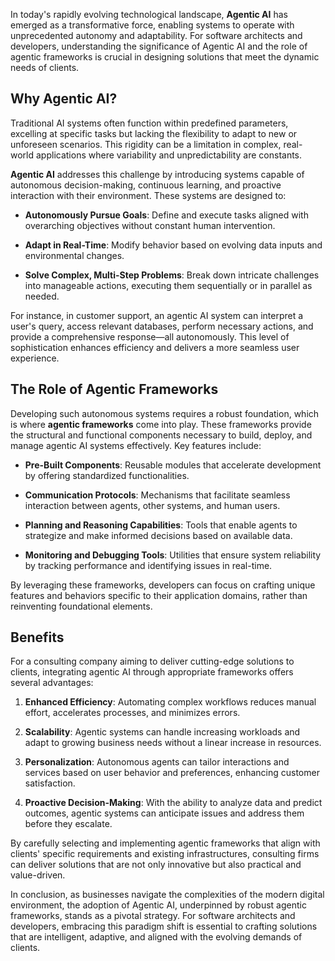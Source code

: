 In today's rapidly evolving technological landscape, **Agentic AI** has emerged as a transformative force, enabling systems to operate with unprecedented autonomy and adaptability. For software architects and developers, understanding the significance of Agentic AI and the role of agentic frameworks is crucial in designing solutions that meet the dynamic needs of clients.

## Why Agentic AI?

Traditional AI systems often function within predefined parameters, excelling at specific tasks but lacking the flexibility to adapt to new or unforeseen scenarios. This rigidity can be a limitation in complex, real-world applications where variability and unpredictability are constants.

**Agentic AI** addresses this challenge by introducing systems capable of autonomous decision-making, continuous learning, and proactive interaction with their environment. These systems are designed to:

- **Autonomously Pursue Goals**: Define and execute tasks aligned with overarching objectives without constant human intervention.

- **Adapt in Real-Time**: Modify behavior based on evolving data inputs and environmental changes.

- **Solve Complex, Multi-Step Problems**: Break down intricate challenges into manageable actions, executing them sequentially or in parallel as needed.

For instance, in customer support, an agentic AI system can interpret a user's query, access relevant databases, perform necessary actions, and provide a comprehensive response—all autonomously. This level of sophistication enhances efficiency and delivers a more seamless user experience.

## The Role of Agentic Frameworks

Developing such autonomous systems requires a robust foundation, which is where **agentic frameworks** come into play. These frameworks provide the structural and functional components necessary to build, deploy, and manage agentic AI systems effectively. Key features include:

- **Pre-Built Components**: Reusable modules that accelerate development by offering standardized functionalities.

- **Communication Protocols**: Mechanisms that facilitate seamless interaction between agents, other systems, and human users.

- **Planning and Reasoning Capabilities**: Tools that enable agents to strategize and make informed decisions based on available data.

- **Monitoring and Debugging Tools**: Utilities that ensure system reliability by tracking performance and identifying issues in real-time.

By leveraging these frameworks, developers can focus on crafting unique features and behaviors specific to their application domains, rather than reinventing foundational elements.

## Benefits

For a consulting company aiming to deliver cutting-edge solutions to clients, integrating agentic AI through appropriate frameworks offers several advantages:

1. **Enhanced Efficiency**: Automating complex workflows reduces manual effort, accelerates processes, and minimizes errors.

2. **Scalability**: Agentic systems can handle increasing workloads and adapt to growing business needs without a linear increase in resources.

3. **Personalization**: Autonomous agents can tailor interactions and services based on user behavior and preferences, enhancing customer satisfaction.

4. **Proactive Decision-Making**: With the ability to analyze data and predict outcomes, agentic systems can anticipate issues and address them before they escalate.

By carefully selecting and implementing agentic frameworks that align with clients' specific requirements and existing infrastructures, consulting firms can deliver solutions that are not only innovative but also practical and value-driven.

In conclusion, as businesses navigate the complexities of the modern digital environment, the adoption of Agentic AI, underpinned by robust agentic frameworks, stands as a pivotal strategy. For software architects and developers, embracing this paradigm shift is essential to crafting solutions that are intelligent, adaptive, and aligned with the evolving demands of clients. 
